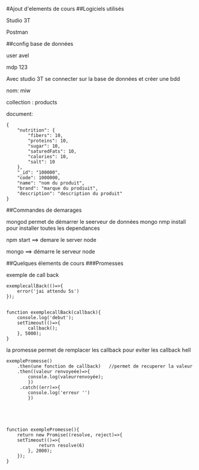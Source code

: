 #Ajout d'elements de cours
##Logiciels utilisés

Studio 3T

Postman


##config base de données

user avel

mdp 123


Avec studio 3T se connecter sur la base de données et créer une bdd 

nom: miw

collection : products

document:

    {
        "nutrition": {
            "fibers": 10,
            "proteins": 10,
            "sugar": 10,
            "saturedFats": 10,
            "calories": 10,
            "salt": 10
        },
        "_id": "100000",
        "code": 1000000,
        "name": "nom du produit",
        "brand": "marque du prodiuit",
        "description": "description du produit"
    }


##Commandes de demarages

mongod permet de démarrer le seerveur de données mongo
nmp install pour installer toutes les dependances

npm start ==> demare le server node

mongo ==> démarre le serveur node






##Quelques élements de cours
###Promesses



exemple de call back


    exemplecallBack(()=>{
        error('jai attendu 5s')
    });


    function exemplecallBack(callback){
        console.log('debut');
        setTimeout(()=>{
            callback();
        }, 5000);
    }


la promesse permet de remplacer les callback pour eviter les callback hell

    exemplePromesse()
        .then(une fonction de callback)   //permet de recuperer la valeur
        .then((valeur renvoyeée)=>{
            console.log(valeurrenvoyée);
            })
         .catch((err)=>{
            console.log('erreur '')
            })
        
        
    
    
    
    function exemplePromesse(){
        return new Promise((resolve, reject)=>{
        setTimeout(()=>{
                return resolve(6)
            }, 2000);
        });
    }
